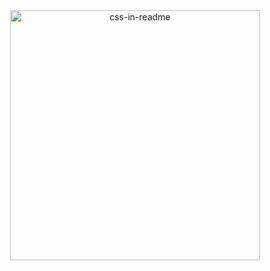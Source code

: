 <div align="center">
    <img src="example.svg" width="400" height="400" alt="css-in-readme">
</div>